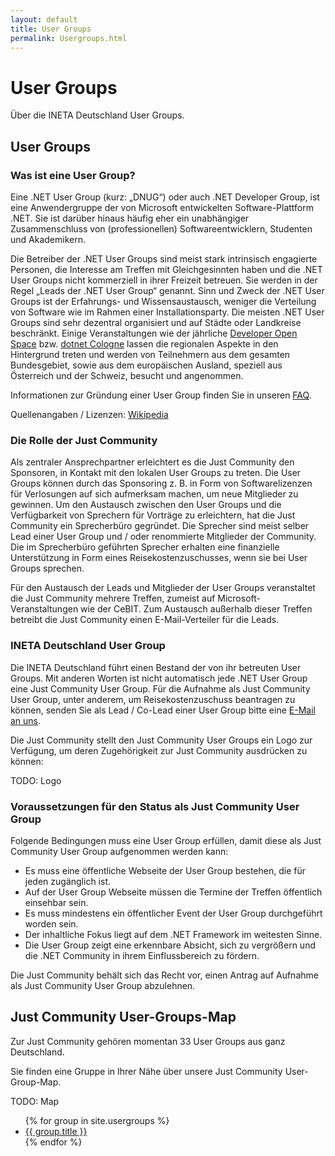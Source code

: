 ```yaml
---
layout: default
title: User Groups
permalink: Usergroups.html
---
```


# User Groups

Über die INETA Deutschland User Groups.

## User Groups

### Was ist eine User Group?

Eine .NET User Group (kurz: „DNUG“) oder auch .NET Developer Group, ist eine Anwendergruppe der von Microsoft entwickelten Software-Plattform .NET. Sie ist darüber hinaus häufig eher ein unabhängiger Zusammenschluss von (professionellen) Softwareentwicklern, Studenten und Akademikern.

Die Betreiber der .NET User Groups sind meist stark intrinsisch engagierte Personen, die Interesse am Treffen mit Gleichgesinnten haben und die .NET User Groups nicht kommerziell in ihrer Freizeit betreuen. Sie werden in der Regel „Leads der .NET User Group“ genannt. Sinn und Zweck der .NET User Groups ist der Erfahrungs- und Wissensaustausch, weniger die Verteilung von Software wie im Rahmen einer Installationsparty. Die meisten .NET User Groups sind sehr dezentral organisiert und auf Städte oder Landkreise beschränkt. Einige Veranstaltungen wie der jährliche [Developer Open Space](http://devopenspace.de/) bzw. [dotnet Cologne](http://dotnet-cologne.de/) lassen die regionalen Aspekte in den Hintergrund treten und werden von Teilnehmern aus dem gesamten Bundesgebiet, sowie aus dem europäischen Ausland, speziell aus Österreich und der Schweiz, besucht und angenommen.

Informationen zur Gründung einer User Group finden Sie in unseren [FAQ](http://ineta-deutschland.de/faq).

Quellenangaben / Lizenzen: [Wikipedia](http://de.wikipedia.org/wiki/.NET_User_Group)

### Die Rolle der Just Community 

Als zentraler Ansprechpartner erleichtert es die Just Community den Sponsoren, in Kontakt mit den lokalen User Groups zu treten. Die User Groups können durch das Sponsoring z. B. in Form von Softwarelizenzen für Verlosungen auf sich aufmerksam machen, um neue Mitglieder zu gewinnen. Um den Austausch zwischen den User Groups und die Verfügbarkeit von Sprechern für Vorträge zu erleichtern, hat die Just Community ein Sprecherbüro gegründet. Die Sprecher sind meist selber Lead einer User Group und / oder renommierte Mitglieder der Community. Die im Sprecherbüro geführten Sprecher erhalten eine finanzielle Unterstützung in Form eines Reisekostenzuschusses, wenn sie bei User Groups sprechen.

Für den Austausch der Leads und Mitglieder der User Groups veranstaltet die Just Community mehrere Treffen, zumeist auf Microsoft-Veranstaltungen wie der CeBIT. Zum Austausch außerhalb dieser Treffen betreibt die Just Community einen E-Mail-Verteiler für die Leads.

### INETA Deutschland User Group

Die INETA Deutschland führt einen Bestand der von ihr betreuten User Groups. Mit anderen Worten ist nicht automatisch jede .NET User Group eine Just Community User Group. Für die Aufnahme als Just Community User Group, unter anderem, um Reisekostenzuschuss beantragen zu können, senden Sie als Lead / Co-Lead einer User Group bitte eine [E-Mail an uns](http://ineta-deutschland.de/ueber-uns-und-kontakt).

Die Just Community stellt den Just Community User Groups ein Logo zur Verfügung, um deren Zugehörigkeit zur Just Community ausdrücken zu können:

TODO: Logo

### Voraussetzungen für den Status als Just Community User Group

Folgende Bedingungen muss eine User Group erfüllen, damit diese als Just Community User Group aufgenommen werden kann:

- Es muss eine öffentliche Webseite der User Group bestehen, die für jeden zugänglich ist.
- Auf der User Group Webseite müssen die Termine der Treffen öffentlich einsehbar sein.
- Es muss mindestens ein öffentlicher Event der User Group durchgeführt worden sein.
- Der inhaltliche Fokus liegt auf dem .NET Framework im weitesten Sinne.
- Die User Group zeigt eine erkennbare Absicht, sich zu vergrößern und die .NET Community in ihrem Einflussbereich zu fördern.

Die Just Community behält sich das Recht vor, einen Antrag auf Aufnahme als Just Community User Group abzulehnen.

## Just Community User-Groups-Map

Zur Just Community gehören momentan 33 User Groups aus ganz Deutschland.

Sie finden eine Gruppe in Ihrer Nähe über unsere Just Community User-Group-Map.

TODO: Map

<ul>{% for group in site.usergroups %}<li><a href="{{ group.url }}">{{ group.title }}</a></li>{% endfor %}</ul>